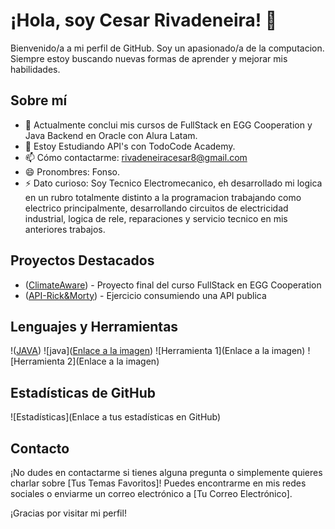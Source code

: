 
# ¡Hola, soy Cesar Rivadeneira! 👋

Bienvenido/a a mi perfil de GitHub. Soy un apasionado/a de la computacion. Siempre estoy buscando nuevas formas de aprender y mejorar mis habilidades.

## Sobre mí

- 🔭 Actualmente conclui mis cursos de FullStack en EGG Cooperation y Java Backend en Oracle con Alura Latam.
- 🌱 Estoy Estudiando API's con TodoCode Academy.
- 📫 Cómo contactarme: rivadeneiracesar8@gmail.com 
- 😄 Pronombres: Fonso.
- ⚡ Dato curioso: Soy Tecnico Electromecanico, eh desarrollado mi logica en un rubro totalmente distinto a la programacion trabajando como electrico principalmente, desarrollando circuitos de electricidad industrial, logica de rele, reparaciones y servicio tecnico en mis anteriores trabajos.

## Proyectos Destacados

- ([ClimateAware](https://github.com/CesarRivadeneira/ClimateAware)) - Proyecto final del curso FullStack en EGG Cooperation
- ([API-Rick&Morty](https://github.com/CesarRivadeneira/API-Rick-Morty)) - Ejercicio consumiendo una API publica

## Lenguajes y Herramientas

!([JAVA](https://upload.wikimedia.org/wikipedia/en/thumb/3/30/Java_programming_language_logo.svg/121px-Java_programming_language_logo.svg.png))
![java]([Enlace a la imagen](https://upload.wikimedia.org/wikipedia/en/thumb/3/30/Java_programming_language_logo.svg/121px-Java_programming_language_logo.svg.png))
![Herramienta 1](Enlace a la imagen)
![Herramienta 2](Enlace a la imagen)

## Estadísticas de GitHub

![Estadísticas](Enlace a tus estadísticas en GitHub)

## Contacto

¡No dudes en contactarme si tienes alguna pregunta o simplemente quieres charlar sobre [Tus Temas Favoritos]! Puedes encontrarme en mis redes sociales o enviarme un correo electrónico a [Tu Correo Electrónico].

¡Gracias por visitar mi perfil!
